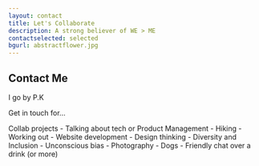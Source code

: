 ```yaml
---
layout: contact
title: Let's Collaborate
description: A strong believer of WE > ME
contactselected: selected
bgurl: abstractflower.jpg
---
```


## [](#header-2)Contact Me

I go by P.K

Get in touch for...

Collab projects - Talking about tech or Product Management -
Hiking - Working out - Website development - Design thinking -
Diversity and Inclusion - Unconscious bias -
Photography - Dogs - Friendly chat over a drink (or more)
